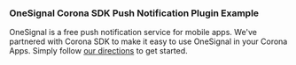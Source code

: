 ### OneSignal Corona SDK Push Notification Plugin Example

OneSignal is a free push notification service for mobile apps. We've partnered with Corona SDK to make it easy to use OneSignal in your Corona Apps. Simply follow [our directions](https://documentation.onesignal.com/docs/corona-sdk-setup) to get started.
